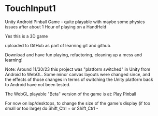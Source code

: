 # TouchInput1
Unity Android Pinball Game - quite playable with maybe some physics issues after about 1 Hour of playing on a HandHeld 

Yes this is a 3D game 

uploaded to GitHub as part of learning git and github.

Download and have fun playing, refactoring, cleaning up a mess and learning!

Note: Around 11/30/23 this project was "platform switched" in Unity from Android to WebGL. Some minor canvas layouts were changed since, and the effects of those changes in terms of switching the Unity platform back to Android have not been tested.  

The WebGL playable "Beta" version of the game is at: [Play Pinball](https://bobkoto.github.io/bob-site/pinball01)

For now on lap/desktops, to change the size of the game's display (if too small or too large) do Shift_Ctrl + or Shift_Ctrl -

